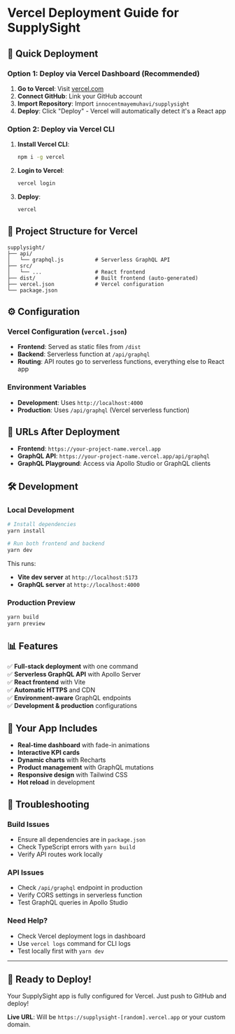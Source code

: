 # Vercel Deployment Guide for SupplySight

## 🚀 Quick Deployment

### Option 1: Deploy via Vercel Dashboard (Recommended)

1. **Go to Vercel**: Visit [vercel.com](https://vercel.com)
2. **Connect GitHub**: Link your GitHub account
3. **Import Repository**: Import `innocentmayemuhavi/supplysight`
4. **Deploy**: Click "Deploy" - Vercel will automatically detect it's a React app

### Option 2: Deploy via Vercel CLI

1. **Install Vercel CLI**:

   ```bash
   npm i -g vercel
   ```

2. **Login to Vercel**:

   ```bash
   vercel login
   ```

3. **Deploy**:
   ```bash
   vercel
   ```

## 📁 Project Structure for Vercel

```
supplysight/
├── api/
│   └── graphql.js          # Serverless GraphQL API
├── src/
│   └── ...                 # React frontend
├── dist/                   # Built frontend (auto-generated)
├── vercel.json             # Vercel configuration
└── package.json
```

## ⚙️ Configuration

### Vercel Configuration (`vercel.json`)

- **Frontend**: Served as static files from `/dist`
- **Backend**: Serverless function at `/api/graphql`
- **Routing**: API routes go to serverless functions, everything else to React app

### Environment Variables

- **Development**: Uses `http://localhost:4000`
- **Production**: Uses `/api/graphql` (Vercel serverless function)

## 🔗 URLs After Deployment

- **Frontend**: `https://your-project-name.vercel.app`
- **GraphQL API**: `https://your-project-name.vercel.app/api/graphql`
- **GraphQL Playground**: Access via Apollo Studio or GraphQL clients

## 🛠️ Development

### Local Development

```bash
# Install dependencies
yarn install

# Run both frontend and backend
yarn dev
```

This runs:

- **Vite dev server** at `http://localhost:5173`
- **GraphQL server** at `http://localhost:4000`

### Production Preview

```bash
yarn build
yarn preview
```

## 📊 Features

✅ **Full-stack deployment** with one command  
✅ **Serverless GraphQL API** with Apollo Server  
✅ **React frontend** with Vite  
✅ **Automatic HTTPS** and CDN  
✅ **Environment-aware** GraphQL endpoints  
✅ **Development & production** configurations

## 🎨 Your App Includes

- **Real-time dashboard** with fade-in animations
- **Interactive KPI cards**
- **Dynamic charts** with Recharts
- **Product management** with GraphQL mutations
- **Responsive design** with Tailwind CSS
- **Hot reload** in development

## 🔧 Troubleshooting

### Build Issues

- Ensure all dependencies are in `package.json`
- Check TypeScript errors with `yarn build`
- Verify API routes work locally

### API Issues

- Check `/api/graphql` endpoint in production
- Verify CORS settings in serverless function
- Test GraphQL queries in Apollo Studio

### Need Help?

- Check Vercel deployment logs in dashboard
- Use `vercel logs` command for CLI logs
- Test locally first with `yarn dev`

---

## 🎉 Ready to Deploy!

Your SupplySight app is fully configured for Vercel. Just push to GitHub and deploy!

**Live URL**: Will be `https://supplysight-[random].vercel.app` or your custom domain.
